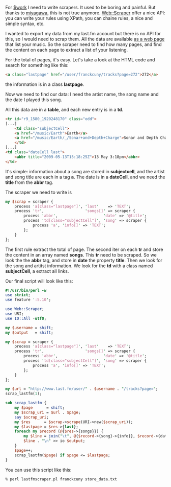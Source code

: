 For [$work](http://rtgi.fr) I need to write scrapers. It used to be boring and painful. But thanks to [miyagawa](http://search.cpan.org/~miyagawa/), this is not true anymore. [Web::Scraper](http://search.cpan.org/perldoc?Web::Scraper) offer a nice API: you can write your rules using XPath, you can chaine rules, a nice and simple syntax, etc.

I wanted to export my data from my last.fm account but there is no API for this, so I would need to scrap them. All the data are available [as a web page](http://www.last.fm/user/franckcuny/tracks) that list your music. So the scraper need to find how many pages, and find the content on each page to extract a list of your listening.

For the total of pages, it's easy. Let's take a look at the HTML code and search for something like this:

```html
<a class="lastpage" href="/user/franckcuny/tracks?page=272">272</a>
```

the information is in a class **lastpage**.

Now we need to find our data: I need the artist name, the song name and the date I played this song.

All this data are in a **table**, and each new entry is in a **td**.

```html
<tr id="r9_1580_1920248170" class="odd">
[...]
    <td class="subjectCell">
    <a href="/music/Earth">Earth</a>
    <a href="/music/Earth/_/Sonar+and+Depth+Charge">Sonar and Depth Charge</a>
    </td>
[...]
<td class="dateCell last">
    <abbr title="2009-05-13T15:18:25Z">13 May 3:18pm</abbr>
</td>
```

It's simple: information about a song are stored in **subjectcell**, and the artist and song title are each in a tag **a**. The date is in a **dateCell**, and we need the **title** from the **abbr** tag.

The scraper we need to write is

```perl
my $scrap = scraper {
    process 'a[class="lastpage"]', 'last'    => 'TEXT';
    process 'tr',                  'songs[]' => scraper {
        process 'abbr',                    'date' => '@title';
        process 'td[class="subjectCell"]', 'song' => scraper {
            process 'a', 'info[]' => 'TEXT';
        };
    }
};
```

The first rule extract the total of page. The second iter on each **tr** and store the content in an array named **songs**. This **tr** need to be scraped. So we look the the **abbr** tag, and store in **date** the property **title**. Then we look for the song and artitst information. We look for the **td** with a class named **subjectCell**, a extract all links.  

Our final script will look like this:

```perl
#!/usr/bin/perl -w
use strict;
use feature ':5.10';

use Web::Scraper;
use URI;
use IO::All -utf8;

my $username = shift;
my $output   = shift;

my $scrap = scraper {
    process 'a[class="lastpage"]', 'last'    => 'TEXT';
    process 'tr',                  'songs[]' => scraper {
        process 'abbr',                    'date' => '@title';
        process 'td[class="subjectCell"]', 'song' => scraper {
            process 'a', 'info[]' => 'TEXT';
        };
    }
};

my $url = "http://www.last.fm/user/" . $username . "/tracks?page=";
scrap_lastfm(1);

sub scrap_lastfm {
    my $page      = shift;
    my $scrap_uri = $url . $page;
    say $scrap_uri;
    my $res      = $scrap->scrape(URI->new($scrap_uri));
    my $lastpage = $res->{last};
    foreach my $record (@{$res->{songs}}) {
        my $line = join("\t", @{$record->{song}->{info}}, $record->{date});
        $line . "\n" >> io $output;
    }
    $page++;
    scrap_lastfm($page) if $page <= $lastpage;
}
```

You can use this script like this:

```bash
% perl lastfmscraper.pl franckcuny store_data.txt
```
